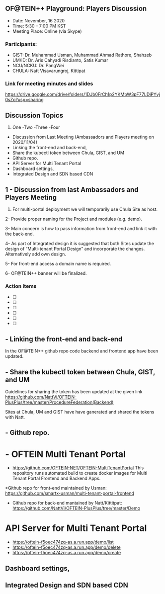 ## OF@TEIN++ Playground: Players Discussion

* Date: November, 16 2020 
* Time: 5:30 – 7:00 PM KST
* Meeting Place: Online (via Skype)

### Participants:

*	GIST: 		Dr. Muhammad Usman, Muhammad Ahmad Rathore, Shahzeb
*	UM/ID: 		Dr. Aris Cahyadi Risdianto, Satis Kumar
* NCU/NCKU: Dr. PangWei
*	CHULA: 		Natt Visavarungroj, Kittipat


### Link for meeting minutes and slides
https://drive.google.com/drive/folders/1DJb0FrCh1p2YKMbW3pF77LDiPYvj0sZo?usp=sharing

## Discussion Topics

1. One
-Two
-Three
-Four

- Discussion from Last Meeting (Ambassadors and Players meeting on 2020/11/04)
- Linking the front-end and back-end,
- Share the kubectl token between Chula, GIST, and UM 
- Github repo. 
-  API Server for Multi Tenant Portal
- Dashboard settings, 
- Integrated Design and SDN based CDN


## 1 - Discussion from last Ambassadors and Players Meeting

1. For multi-portal deployment we will temporarily use Chula Site as host.

2- Provide proper naming for the Project and modules (e.g. demo).

3- Main concern is how to pass information from front-end and link it with the back-end.

4- As part of Integrated design it is suggested that both Sites update the design of “Multi-tenant Portal Design” and incorporate the changes. Alternatively add own design.

5- For front-end access a domain name is required.

6- OF@TEIN++ banner will be finalized.

### Action Items

- [ ]
- [ ]
- [ ]
- [ ]
- [ ]
- [ ]



## - Linking the front-end and back-end

In the OF@TEIN++ github repo code backend and frontend app have been updated.


## - Share the kubectl token between Chula, GIST, and UM 

Guidelines for sharing the token has been updated at the given link
https://github.com/NattVi/OFTEIN-PlusPlus/tree/master/ProcedureFederation(Backend)

Sites at Chula, UM and GIST have have ganerated and shared the tokens with Natt. 


## - Github repo. 

# - OFTEIN Multi Tenant Portal

* https://github.com/OFTEIN-NET/OFTEIN-MultiTenantPortal
This repository runs automated build to create docker images for Multi Tenant Portal Frontend and Backend Apps.

*Github repo for front-end maintained by Usman: https://github.com/smartx-usman/multi-tenant-portal-frontend
* Github repo for back-end  mantained by Natt/Kittitpat: https://github.com/NattVi/OFTEIN-PlusPlus/tree/master/Demo


# API Server for Multi Tenant Portal
* https://oftein-f5oec474zq-as.a.run.app/demo/list
* https://oftein-f5oec474zq-as.a.run.app/demo/delete
* https://oftein-f5oec474zq-as.a.run.app/demo/create

## Dashboard settings, 

## Integrated Design and SDN based CDN



